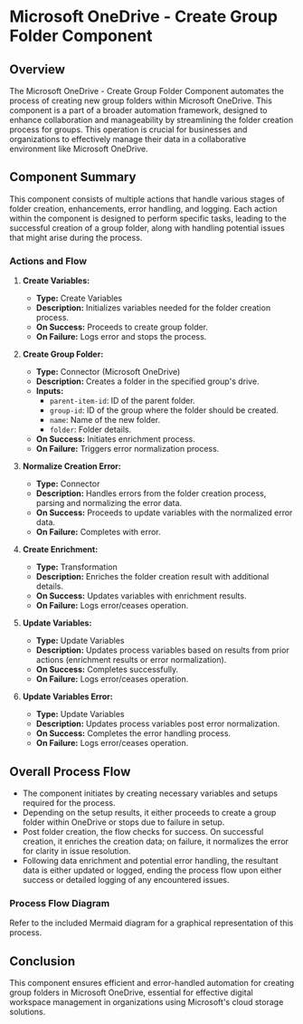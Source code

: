 # Microsoft OneDrive - Create Group Folder Component

## Overview
The Microsoft OneDrive - Create Group Folder Component automates the process of creating new group folders within Microsoft OneDrive. This component is a part of a broader automation framework, designed to enhance collaboration and manageability by streamlining the folder creation process for groups. This operation is crucial for businesses and organizations to effectively manage their data in a collaborative environment like Microsoft OneDrive.

## Component Summary
This component consists of multiple actions that handle various stages of folder creation, enhancements, error handling, and logging. Each action within the component is designed to perform specific tasks, leading to the successful creation of a group folder, along with handling potential issues that might arise during the process.

### Actions and Flow
1. **Create Variables:**
   - **Type:** Create Variables
   - **Description:** Initializes variables needed for the folder creation process.
   - **On Success:** Proceeds to create group folder.
   - **On Failure:** Logs error and stops the process.

2. **Create Group Folder:**
   - **Type:** Connector (Microsoft OneDrive)
   - **Description:** Creates a folder in the specified group's drive.
   - **Inputs:**
     - `parent-item-id`: ID of the parent folder.
     - `group-id`: ID of the group where the folder should be created.
     - `name`: Name of the new folder.
     - `folder`: Folder details.
   - **On Success:** Initiates enrichment process.
   - **On Failure:** Triggers error normalization process.

3. **Normalize Creation Error:**
   - **Type:** Connector
   - **Description:** Handles errors from the folder creation process, parsing and normalizing the error data.
   - **On Success:** Proceeds to update variables with the normalized error data.
   - **On Failure:** Completes with error.

4. **Create Enrichment:**
   - **Type:** Transformation
   - **Description:** Enriches the folder creation result with additional details.
   - **On Success:** Updates variables with enrichment results.
   - **On Failure:** Logs error/ceases operation.

5. **Update Variables:**
   - **Type:** Update Variables
   - **Description:** Updates process variables based on results from prior actions (enrichment results or error normalization).
   - **On Success:** Completes successfully.
   - **On Failure:** Logs error/ceases operation.

6. **Update Variables Error:**
   - **Type:** Update Variables
   - **Description:** Updates process variables post error normalization.
   - **On Success:** Completes the error handling process.
   - **On Failure:** Logs error/ceases operation.

## Overall Process Flow
- The component initiates by creating necessary variables and setups required for the process.
- Depending on the setup results, it either proceeds to create a group folder within OneDrive or stops due to failure in setup.
- Post folder creation, the flow checks for success. On successful creation, it enriches the creation data; on failure, it normalizes the error for clarity in issue resolution.
- Following data enrichment and potential error handling, the resultant data is either updated or logged, ending the process flow upon either success or detailed logging of any encountered issues.

### Process Flow Diagram
Refer to the included Mermaid diagram for a graphical representation of this process.

## Conclusion
This component ensures efficient and error-handled automation for creating group folders in Microsoft OneDrive, essential for effective digital workspace management in organizations using Microsoft's cloud storage solutions.
